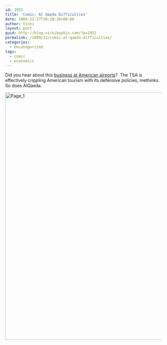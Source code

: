 ```yaml
---
id: 1952
title: 'Comic: Al Qaeda Difficulties'
date: 2009-12-27T20:28:38+00:00
author: Vicki
layout: post
guid: http://blog.vickiboykis.com/?p=1952
permalink: /2009/12/comic-al-qaeda-difficulties/
categories:
  - Uncategorized
tags:
  - comic
  - economics
---
```

Did you hear about this [business at American airports](http://www.bloomberg.com/apps/news?pid=20601103&sid=ahaxpwJbKy3I)?  The TSA is effectively crippling American tourism with its defensive policies, methinks.  So does AlQaeda.

[<img class="aligncenter size-full wp-image-1953" title="Page_1" src="http://blog.vickiboykis.com/wp-content/uploads/2009/12/Page_13.jpg" alt="Page_1" width="612" height="792" />](http://blog.vickiboykis.com/wp-content/uploads/2009/12/Page_13.jpg)